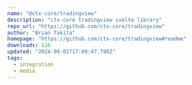 ```yaml
---
name: "@ctx-core/tradingview"
description: "ctx-core tradingview svelte library"
repo_url: "https://github.com/ctx-core/tradingview"
author: "Brian Takita"
homepage: "https://github.com/ctx-core/tradingview#readme"
downloads: 116
updated: "2024-09-01T17:09:47.798Z"
tags: 
  - integration
  - media
---
```

